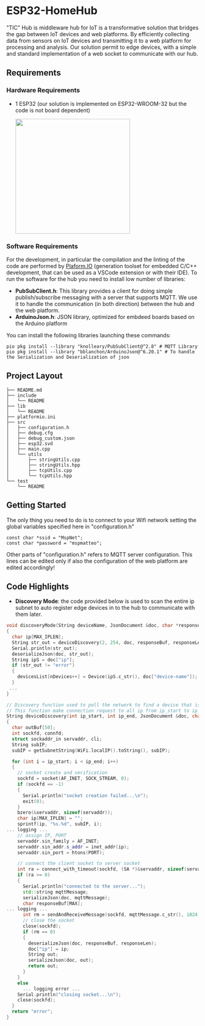 # ESP32-HomeHub

"TIC" Hub is middleware hub for IoT is a transformative solution that bridges the gap between IoT devices and web platforms. By efficiently collecting data from sensors on IoT devices and transmitting it to a web platform for processing and analysis. Our solution permit to edge devices, with a simple and standard implementation of a web socket to communicate with our hub. 

## Requirements

### Hardware Requirements
 - 1 ESP32 (our solution is implemented on ESP32-WROOM-32 but the code is not board dependent)

   <img src="https://i.ibb.co/7gSXKgT/photo-2023-07-16-11-47-14.jpg" height="300">

### Software Requirements
For the development, in particular the compilation and the linting of the code are performed by [Plaform.IO](https://platformio.org/) (generation toolset for embedded C/C++ development, that can be used as a VSCode extension or with their IDE).
To run the software for the hub you need to install low number of libraries:
- **PubSubClient.h**: This library provides a client for doing simple publish/subscribe messaging with a server that supports MQTT. We use it to handle the communication (in both direction) between the hub and the web platform.
- **ArduinoJson.h**: JSON library, optimized for embdeed boards based on the Arduino platform

You can install the following libraries launching these commands:
```console
pio pkg install --library "knolleary/PubSubClient@^2.8" # MQTT Library
pio pkg install --library "bblanchon/ArduinoJson@^6.20.1" # To handle the Serialization and Deserialization of json
```

## Project Layout

```
├── README.md
├── include
│   └── README
├── lib
│   └── README
├── platformio.ini
├── src
│   ├── configuration.h
│   ├── debug.cfg
│   ├── debug_custom.json
│   ├── esp32.svd
│   ├── main.cpp
│   └── utils
│       ├── stringUtils.cpp
│       ├── stringUtils.hpp
│       ├── tcpUtils.cpp
│       └── tcpUtils.hpp
└── test
    └── README
```

## Getting Started

The only thing you need to do is to connect to your Wifi network setting the global variables specified here in "configuration.h"
```
const char *ssid = "MspNet";
const char *password = "mspmatteo";
```

Other parts of "configuration.h" refers to MQTT server configuration. This lines can be edited only if also the configuration of the web platform are edited accordingly!

## Code Highlights 

- **Discovery Mode**: the code provided below is used to scan the entire ip subnet to auto register edge devices in to the hub to communicate with them later.

```C++
void discoveryMode(String deviceName, JsonDocument &doc, char *responseBuf, int responseLen)
{
  char ip[MAX_IPLEN];
  String str_out = deviceDiscovery(2, 254, doc, responseBuf, responseLen);
  Serial.println(str_out);
  deserializeJson(doc, str_out);
  String ipS = doc["ip"];
  if (str_out != "error")
  {
    devicesList[nDevices++] = Device(ipS.c_str(), doc["device-name"]);
  }
 ...
}

// Discovery function used to poll the network to find a device that is listening.
// This function make connection request to all ip from ip_start to ip_end.
String deviceDiscovery(int ip_start, int ip_end, JsonDocument &doc, char *responseBuf, int responseLen)
{
  char outBuf[50];
  int sockfd, connfd;
  struct sockaddr_in servaddr, cli;
  String subIP;
  subIP = getSubnetString(WiFi.localIP().toString(), subIP);

  for (int i = ip_start; i < ip_end; i++)
  {
    // socket create and verification
    sockfd = socket(AF_INET, SOCK_STREAM, 0);
    if (sockfd == -1)
    {
      Serial.println("socket creation failed...\n");
      exit(0);
    }
    bzero(&servaddr, sizeof(servaddr));
    char ip[MAX_IPLEN] = "";
    sprintf(ip, "%s.%d", subIP, i);
... logging ...
    // assign IP, PORT
    servaddr.sin_family = AF_INET;
    servaddr.sin_addr.s_addr = inet_addr(ip);
    servaddr.sin_port = htons(PORT);

    // connect the client socket to server socket
    int ra = connect_with_timeout(sockfd, (SA *)&servaddr, sizeof(servaddr), 2000);
    if (ra >= 0)
    {
      Serial.println("connected to the server...");
      std::string mqttMessage;
      serializeJson(doc, mqttMessage);
      char responseBuf[MAX];
... logging ...
      int rm = sendAndReceiveMessage(sockfd, mqttMessage.c_str(), 1024, responseBuf, sizeof(responseBuf));
      // close the socket
      close(sockfd);
      if (rm == 0)
      {
        deserializeJson(doc, responseBuf, responseLen);
        doc["ip"] = ip;
        String out; 
        serializeJson(doc, out);
        return out;
      }
    }
    else
      ... logging error ...
    Serial.println("closing socket...\n");
    close(sockfd);
  }
  return "error";
}
```



